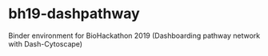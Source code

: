# bh19-dashpathway
Binder environment for BioHackathon 2019 (Dashboarding pathway network with Dash-Cytoscape)
